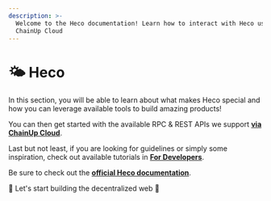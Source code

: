 ```yaml
---
description: >-
  Welcome to the Heco documentation! Learn how to interact with Heco using
  ChainUp Cloud
---
```


# 🌤 Heco

In this section, you will be able to learn about what makes Heco special and how you can leverage available tools to build amazing products!

You can then get started with the available RPC & REST APIs we support [**via ChainUp Cloud**](https://app.chainupcloud.com/login).

Last but not least, if you are looking for guidelines or simply some inspiration, check out available tutorials in [**For Developers**](../../introduction/for-developers/use-blockchain-api.md).

Be sure to check out the [**official Heco documentation**](https://docs.hecochain.com/#/).

🚀 Let's start building the decentralized web 🚀
